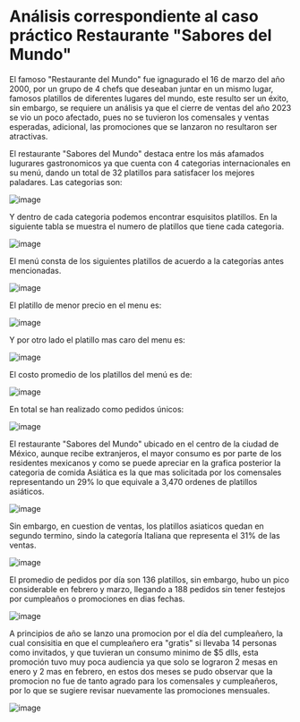 # Análisis correspondiente al caso práctico Restaurante "Sabores del Mundo"


El famoso "Restaurante del Mundo" fue ignagurado el 16 de marzo del año 2000, por un grupo de 4 chefs que deseaban juntar en un mismo lugar, famosos platillos de diferentes lugares del mundo, este resulto ser un éxito, sin embargo, se requiere un análisis ya que el cierre de ventas del año 2023 se vio un poco afectado, pues no se tuvieron los comensales y ventas esperadas, adicional, las promociones que se lanzaron no resultaron ser atractivas.

El restaurante "Sabores del Mundo" destaca entre los más afamados lugurares gastronomicos ya que cuenta con 4 categorias internacionales en su menú, dando un total de 32 platillos para satisfacer los mejores paladares. Las categorias son:  

![image](https://github.com/user-attachments/assets/ed2e3ddc-7757-44e6-9e87-34dd5589c2d0)

Y dentro de cada categoria podemos encontrar esquisitos platillos. En la siguiente tabla se muestra el numero de platillos que tiene cada categoria. 

![image](https://github.com/user-attachments/assets/391768a2-da93-46fe-b68b-b6715264b1e0)

El menú consta de los siguientes platillos de acuerdo a la categorías antes mencionadas. 

![image](https://github.com/user-attachments/assets/730371ef-ab1d-46f0-999d-7db8cb8004ac)

El platillo de menor precio en el menu es:

![image](https://github.com/user-attachments/assets/227b5e7d-0062-47a5-82ff-fb0f723e35e4)

Y por otro lado el platillo mas caro del menu es:

![image](https://github.com/user-attachments/assets/9d857c0e-95fc-478f-acc8-12b600b143d2)

El costo promedio de los platillos del menú es de:

![image](https://github.com/user-attachments/assets/05d4e33a-3c98-4faa-a6df-25d16c8aad27)

En total se han realizado como pedidos únicos:

![image](https://github.com/user-attachments/assets/f9bf4b94-d0d0-4ec8-b7e8-659896d40a6d)

El restaurante "Sabores del Mundo" ubicado en el centro de la ciudad de México, aunque recibe extranjeros, el mayor consumo es por parte de los residentes mexicanos y como se puede apreciar en la grafica posterior la categoria de comida Asiática es la que mas solicitada por los comensales representando un 29% lo que equivale a 3,470 ordenes de platillos asiáticos.

![image](https://github.com/user-attachments/assets/0fb3aca4-2e76-4ded-966f-b3bf6f1c08a2)

Sin embargo, en cuestion de ventas, los platillos asiaticos quedan en segundo termino, sindo la categoría Italiana que representa el 31% de las ventas. 

![image](https://github.com/user-attachments/assets/f020e666-a506-49b6-b643-07d03b45791c)

El promedio de pedidos por día son 136 platillos, sin embargo, hubo un pico considerable en febrero y marzo, llegando a 188 pedidos sin tener festejos por cumpleaños o promociones en dias fechas. 

![image](https://github.com/user-attachments/assets/02c7332a-074a-4e52-83fb-f19735600761)

A principios de año se lanzo una promocion por el día del cumpleañero, la cual consisitia en que el cumpleañero era "gratis" si llevaba 14 personas como invitados, y que tuvieran un consumo minimo de $5 dlls, esta promoción tuvo muy poca audiencia ya que solo se lograron 2 mesas en enero y 2 mas en febrero, en estos dos meses se pudo observar que la promocion no fue de tanto agrado para los comensales y cumpleañeros, por lo que se sugiere revisar nuevamente las promociones mensuales.

![image](https://github.com/user-attachments/assets/51f3ad7f-13e9-4a12-84e5-3ddff0c4c018)

